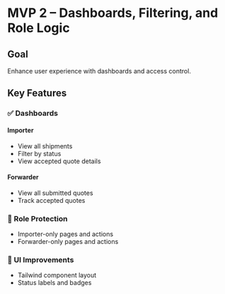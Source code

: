 # MVP 2 – Dashboards, Filtering, and Role Logic

## Goal
Enhance user experience with dashboards and access control.

## Key Features

### ✅ Dashboards

#### Importer
- View all shipments
- Filter by status
- View accepted quote details

#### Forwarder
- View all submitted quotes
- Track accepted quotes

### 🔐 Role Protection
- Importer-only pages and actions
- Forwarder-only pages and actions

### 🎨 UI Improvements
- Tailwind component layout
- Status labels and badges
